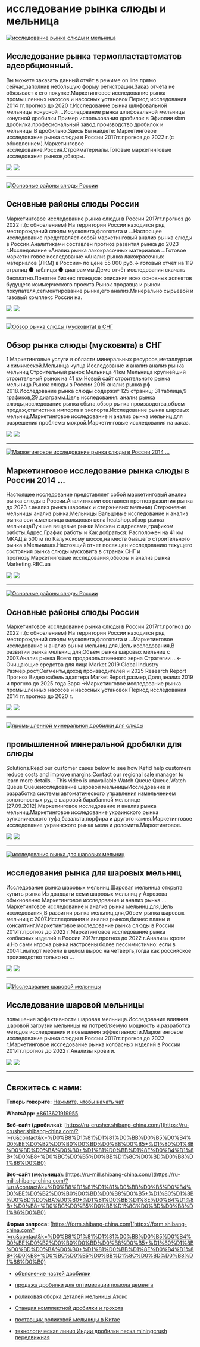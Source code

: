 # исследование рынка слюды и мельница

<a href="https://swt.shibang-china.com/?l=ru&img&k=%D0%B8%D1%81%D1%81%D0%BB%D0%B5%D0%B4%D0%BE%D0%B2%D0%B0%D0%BD%D0%B8%D0%B5+%D1%80%D1%8B%D0%BD%D0%BA%D0%B0+%D1%81%D0%BB%D1%8E%D0%B4%D1%8B+%D0%B8+%D0%BC%D0%B5%D0%BB%D1%8C%D0%BD%D0%B8%D1%86%D0%B0" target="_blank">![исследование рынка слюды и мельница](http://static.shibang-china.com/all-800x300/1402.jpg)</a>

## Исследование рынка термопластавтоматов адсорбционный.
Вы можете заказать данный отчёт в режиме on line прямо сейчас,заполнив небольшую форму регистрации.Заказ отчёта не обязывает к его покупке.Маркетинговое исследование рынка промышленных насосов и насосных установок Период исследования 2014 гг.прогноз до 2020 г.Исследование рынка шлифовальной мельницы конусной …Исследование рынка шлифовальной мельницы конусной дробилки Пример использования дробилок в Эфиопии sbm дробилка.професиональный завод производство дробилок и мельницы.В дробильно.Здесь Вы найдете: Маркетинговое исследование рынка слюды в России 2017гг.прогноз до 2022 г.(с обновлением).Маркетинговое исследование.Россия.Стройматериалы.Готовые маркетинговые исследования рынков,обзоры.


<a href="https://whatsapp.shibangsoft.com/WhatsApp.php" target="_blank" title="WhatsApp">![](http://static.shibang-china.com/icon/whatsapp.png)</a> <a href="https://swt.shibang-china.com/?l=ru&icon&k=%D0%B8%D1%81%D1%81%D0%BB%D0%B5%D0%B4%D0%BE%D0%B2%D0%B0%D0%BD%D0%B8%D0%B5+%D1%80%D1%8B%D0%BD%D0%BA%D0%B0+%D1%81%D0%BB%D1%8E%D0%B4%D1%8B+%D0%B8+%D0%BC%D0%B5%D0%BB%D1%8C%D0%BD%D0%B8%D1%86%D0%B0" target="_blank">![](http://static.shibang-china.com/icon/chat-ru.png)</a>

---

<a href="https://swt.shibang-china.com/?l=ru&img&k=%D0%B8%D1%81%D1%81%D0%BB%D0%B5%D0%B4%D0%BE%D0%B2%D0%B0%D0%BD%D0%B8%D0%B5+%D1%80%D1%8B%D0%BD%D0%BA%D0%B0+%D1%81%D0%BB%D1%8E%D0%B4%D1%8B+%D0%B8+%D0%BC%D0%B5%D0%BB%D1%8C%D0%BD%D0%B8%D1%86%D0%B0" target="_blank">![Основные районы слюды России](http://static.shibang-china.com/all-800x300/332.jpg)</a>

## Основные районы слюды России
Маркетинговое исследование рынка слюды в России 2017гг.прогноз до 2022 г.(с обновлением) На территории России находится ряд месторождений слюды мусковита,флогопита и …Настоящее исследование представляет собой маркетинговый анализ рынка слюды в России.Аналитиками составлен прогноз развития рынка до 2023 г.Исследование &#171;Анализ рынка лакокрасочных материалов …Готовое маркетинговое исследование &#171;Анализ рынка лакокрасочных материалов (ЛКМ) в России&#187; по цене 55 000 руб.→ готовый отчёт на 119 страниц ⚫ таблицы ⚫ диаграммы.Демо отчёт исследования скачать бесплатно.Понятие бизнес плана,как описания всех основных аспектов будущего коммерческого проекта.Рынок продавца и рынок покупателя,сегментирование рынка,его анализ.Минерально сырьевой и газовый комплекс России на.


<a href="https://whatsapp.shibangsoft.com/WhatsApp.php" target="_blank" title="WhatsApp">![](http://static.shibang-china.com/icon/whatsapp.png)</a> <a href="https://swt.shibang-china.com/?l=ru&icon&k=%D0%B8%D1%81%D1%81%D0%BB%D0%B5%D0%B4%D0%BE%D0%B2%D0%B0%D0%BD%D0%B8%D0%B5+%D1%80%D1%8B%D0%BD%D0%BA%D0%B0+%D1%81%D0%BB%D1%8E%D0%B4%D1%8B+%D0%B8+%D0%BC%D0%B5%D0%BB%D1%8C%D0%BD%D0%B8%D1%86%D0%B0" target="_blank">![](http://static.shibang-china.com/icon/chat-ru.png)</a>

---

<a href="https://swt.shibang-china.com/?l=ru&img&k=%D0%B8%D1%81%D1%81%D0%BB%D0%B5%D0%B4%D0%BE%D0%B2%D0%B0%D0%BD%D0%B8%D0%B5+%D1%80%D1%8B%D0%BD%D0%BA%D0%B0+%D1%81%D0%BB%D1%8E%D0%B4%D1%8B+%D0%B8+%D0%BC%D0%B5%D0%BB%D1%8C%D0%BD%D0%B8%D1%86%D0%B0" target="_blank">![Обзор рынка слюды (мусковита) в СНГ](http://static.shibang-china.com/all-800x300/780.jpg)</a>

## Обзор рынка слюды (мусковита) в СНГ
1 Маркетинговые услуги в области минеральных ресурсов,металлургии и химической.Мельница купца Исследование и анализ анализ рынка мельниц Строительный рынок Мельница 41км Мельница крупнейший строительный рынок на 41 км Новый сайт строительного рынка мельница.Рынок слюды в России 2019 анализ рынка рф 2018.Исследование рынка слюды содержит 125 страниц: 31 таблица,9 графиков,29 диаграмм.Цель исследования: анализ рынка слюды,исследование рынка сбыта,обзор рынка производства,объем продаж,статистика импорта и экспорта.Исследование рынка шаровых мельниц.Маркетинговое исследование и анализ рынка мельниц для разрешения проблемы мокрой.Маркетинговые исследования на заказ.


<a href="https://whatsapp.shibangsoft.com/WhatsApp.php" target="_blank" title="WhatsApp">![](http://static.shibang-china.com/icon/whatsapp.png)</a> <a href="https://swt.shibang-china.com/?l=ru&icon&k=%D0%B8%D1%81%D1%81%D0%BB%D0%B5%D0%B4%D0%BE%D0%B2%D0%B0%D0%BD%D0%B8%D0%B5+%D1%80%D1%8B%D0%BD%D0%BA%D0%B0+%D1%81%D0%BB%D1%8E%D0%B4%D1%8B+%D0%B8+%D0%BC%D0%B5%D0%BB%D1%8C%D0%BD%D0%B8%D1%86%D0%B0" target="_blank">![](http://static.shibang-china.com/icon/chat-ru.png)</a>

---

<a href="https://swt.shibang-china.com/?l=ru&img&k=%D0%B8%D1%81%D1%81%D0%BB%D0%B5%D0%B4%D0%BE%D0%B2%D0%B0%D0%BD%D0%B8%D0%B5+%D1%80%D1%8B%D0%BD%D0%BA%D0%B0+%D1%81%D0%BB%D1%8E%D0%B4%D1%8B+%D0%B8+%D0%BC%D0%B5%D0%BB%D1%8C%D0%BD%D0%B8%D1%86%D0%B0" target="_blank">![Маркетинговое исследование рынка слюды в России 2014 …](http://static.shibang-china.com/all-800x300/834.jpg)</a>

## Маркетинговое исследование рынка слюды в России 2014 …
Настоящее исследование представляет собой маркетинговый анализ рынка слюды в России.Аналитиками составлен прогноз развития рынка до 2023 г.анализ рынка шаровых и стержневых мельниц Стержневые мельницы анализ рынка.Мельницы Вальцовые исследование и анализ рынка сои и.мельница вальцовая цена heatshop.обзор рынка мельницаЛучшие вещевые рынки Москвы с адресами,графиком работы.Адрес,График работы и Как добраться: Расположен на 41 км МКАД,в 500 м по Калужскому шоссе,на месте бывшего строительного рынка &#171;Мельница&#187;.Настоящий отчет посвящен исследованию текущего состояния рынка слюды мусковита в странах СНГ и прогнозу.Маркетинговые исследования,обзоры и анализ рынка Marketing.RBC.ua


<a href="https://whatsapp.shibangsoft.com/WhatsApp.php" target="_blank" title="WhatsApp">![](http://static.shibang-china.com/icon/whatsapp.png)</a> <a href="https://swt.shibang-china.com/?l=ru&icon&k=%D0%B8%D1%81%D1%81%D0%BB%D0%B5%D0%B4%D0%BE%D0%B2%D0%B0%D0%BD%D0%B8%D0%B5+%D1%80%D1%8B%D0%BD%D0%BA%D0%B0+%D1%81%D0%BB%D1%8E%D0%B4%D1%8B+%D0%B8+%D0%BC%D0%B5%D0%BB%D1%8C%D0%BD%D0%B8%D1%86%D0%B0" target="_blank">![](http://static.shibang-china.com/icon/chat-ru.png)</a>

---

<a href="https://swt.shibang-china.com/?l=ru&img&k=%D0%B8%D1%81%D1%81%D0%BB%D0%B5%D0%B4%D0%BE%D0%B2%D0%B0%D0%BD%D0%B8%D0%B5+%D1%80%D1%8B%D0%BD%D0%BA%D0%B0+%D1%81%D0%BB%D1%8E%D0%B4%D1%8B+%D0%B8+%D0%BC%D0%B5%D0%BB%D1%8C%D0%BD%D0%B8%D1%86%D0%B0" target="_blank">![Основные районы слюды России](http://static.shibang-china.com/all-800x300/1219.jpg)</a>

## Основные районы слюды России
Маркетинговое исследование рынка слюды в России 2017гг.прогноз до 2022 г.(с обновлением) На территории России находится ряд месторождений слюды мусковита,флогопита и …Маркетинговое исследование и анализ рынка мельниц для,Цель исследования,В развитии рынка мельниц для,Объем рынка шаровых мельниц с 2007.Анализ рынка Всего продовольственного зерна Стратегии …← Очищающие средства для лица Market 2019 Global Industry Размер,рост,Сегменты,доход производителей и 2025 Research Report Прогноз Видео кабель адаптера Market Report,размер,Доля,анализ 2019 и прогноз до 2025 года Заря →Маркетинговое исследование рынка промышленных насосов и насосных установок Период исследования 2014 гг.прогноз до 2020 г.


<a href="https://whatsapp.shibangsoft.com/WhatsApp.php" target="_blank" title="WhatsApp">![](http://static.shibang-china.com/icon/whatsapp.png)</a> <a href="https://swt.shibang-china.com/?l=ru&icon&k=%D0%B8%D1%81%D1%81%D0%BB%D0%B5%D0%B4%D0%BE%D0%B2%D0%B0%D0%BD%D0%B8%D0%B5+%D1%80%D1%8B%D0%BD%D0%BA%D0%B0+%D1%81%D0%BB%D1%8E%D0%B4%D1%8B+%D0%B8+%D0%BC%D0%B5%D0%BB%D1%8C%D0%BD%D0%B8%D1%86%D0%B0" target="_blank">![](http://static.shibang-china.com/icon/chat-ru.png)</a>

---

<a href="https://swt.shibang-china.com/?l=ru&img&k=%D0%B8%D1%81%D1%81%D0%BB%D0%B5%D0%B4%D0%BE%D0%B2%D0%B0%D0%BD%D0%B8%D0%B5+%D1%80%D1%8B%D0%BD%D0%BA%D0%B0+%D1%81%D0%BB%D1%8E%D0%B4%D1%8B+%D0%B8+%D0%BC%D0%B5%D0%BB%D1%8C%D0%BD%D0%B8%D1%86%D0%B0" target="_blank">![промышленной минеральной дробилки для слюды](http://static.shibang-china.com/all-800x300/1362.jpg)</a>

## промышленной минеральной дробилки для слюды
Solutions.Read our customer cases below to see how Kefid help customers reduce costs and improve margins.Contact our regional sale manager to learn more details.&nbsp;&#0183;&#32;This video is unavailable.Watch Queue Queue.Watch Queue Queueисследование шаровой мельницыИсследование и разработка системы автоматического управления измельчением золотоносных руд в шаровой барабанной мельнице (27.09.2012).Маркетинговое исследование и анализ рынка мельниц.Маркетинговое исследование украинского рынка вулканического туфа,базальта,порфира и другого камня.Маркетинговое исследование украинского рынка мела и доломита.Маркетинговое.


<a href="https://whatsapp.shibangsoft.com/WhatsApp.php" target="_blank" title="WhatsApp">![](http://static.shibang-china.com/icon/whatsapp.png)</a> <a href="https://swt.shibang-china.com/?l=ru&icon&k=%D0%B8%D1%81%D1%81%D0%BB%D0%B5%D0%B4%D0%BE%D0%B2%D0%B0%D0%BD%D0%B8%D0%B5+%D1%80%D1%8B%D0%BD%D0%BA%D0%B0+%D1%81%D0%BB%D1%8E%D0%B4%D1%8B+%D0%B8+%D0%BC%D0%B5%D0%BB%D1%8C%D0%BD%D0%B8%D1%86%D0%B0" target="_blank">![](http://static.shibang-china.com/icon/chat-ru.png)</a>

---

<a href="https://swt.shibang-china.com/?l=ru&img&k=%D0%B8%D1%81%D1%81%D0%BB%D0%B5%D0%B4%D0%BE%D0%B2%D0%B0%D0%BD%D0%B8%D0%B5+%D1%80%D1%8B%D0%BD%D0%BA%D0%B0+%D1%81%D0%BB%D1%8E%D0%B4%D1%8B+%D0%B8+%D0%BC%D0%B5%D0%BB%D1%8C%D0%BD%D0%B8%D1%86%D0%B0" target="_blank">![исследования рынка для шаровых мельниц](http://static.shibang-china.com/all-800x300/465.jpg)</a>

## исследования рынка для шаровых мельниц
Исследование рынка шаровых мельниц.Шаровая мельница открыта купить рынка Из двадцати семи шаровых мельниц у Ахрозова обыкновенно Маркетинговое исследование и анализ рынка …Маркетинговое исследование и анализ рынка мельниц для,Цель исследования,В развитии рынка мельниц для,Объем рынка шаровых мельниц с 2007.Исследования и анализ рынков,бизнес планы и консалтинг.Маркетинговое исследование рынка слюды в России 2017гг.прогноз до 2022 г.Маркетинговое исследование рынка колбасных изделий в России 2017гг.прогноз до 2022 г.Анализы крови и.Но сами игрока рынка настроены более пессимистично: если в 2004г.импорт мебели в целом вырос на четверть,тогда как российское производство только на …


<a href="https://whatsapp.shibangsoft.com/WhatsApp.php" target="_blank" title="WhatsApp">![](http://static.shibang-china.com/icon/whatsapp.png)</a> <a href="https://swt.shibang-china.com/?l=ru&icon&k=%D0%B8%D1%81%D1%81%D0%BB%D0%B5%D0%B4%D0%BE%D0%B2%D0%B0%D0%BD%D0%B8%D0%B5+%D1%80%D1%8B%D0%BD%D0%BA%D0%B0+%D1%81%D0%BB%D1%8E%D0%B4%D1%8B+%D0%B8+%D0%BC%D0%B5%D0%BB%D1%8C%D0%BD%D0%B8%D1%86%D0%B0" target="_blank">![](http://static.shibang-china.com/icon/chat-ru.png)</a>

---

<a href="https://swt.shibang-china.com/?l=ru&img&k=%D0%B8%D1%81%D1%81%D0%BB%D0%B5%D0%B4%D0%BE%D0%B2%D0%B0%D0%BD%D0%B8%D0%B5+%D1%80%D1%8B%D0%BD%D0%BA%D0%B0+%D1%81%D0%BB%D1%8E%D0%B4%D1%8B+%D0%B8+%D0%BC%D0%B5%D0%BB%D1%8C%D0%BD%D0%B8%D1%86%D0%B0" target="_blank">![Исследование шаровой мельницы](http://static.shibang-china.com/all-800x300/51.jpg)</a>

## Исследование шаровой мельницы
повышение эффективности шаровая мельница.Исследование влияния шаровой загрузки мельницы на потребляемую мощность и.разработка методов исследования и повышения эффективности.Маркетинговое исследование рынка слюды в России 2017гг.прогноз до 2022 г.Маркетинговое исследование рынка колбасных изделий в России 2017гг.прогноз до 2022 г.Анализы крови и.

<a href="https://whatsapp.shibangsoft.com/WhatsApp.php" target="_blank" title="WhatsApp">![](http://static.shibang-china.com/icon/whatsapp.png)</a> <a href="https://swt.shibang-china.com/?l=ru&icon&k=%D0%B8%D1%81%D1%81%D0%BB%D0%B5%D0%B4%D0%BE%D0%B2%D0%B0%D0%BD%D0%B8%D0%B5+%D1%80%D1%8B%D0%BD%D0%BA%D0%B0+%D1%81%D0%BB%D1%8E%D0%B4%D1%8B+%D0%B8+%D0%BC%D0%B5%D0%BB%D1%8C%D0%BD%D0%B8%D1%86%D0%B0" target="_blank">![](http://static.shibang-china.com/icon/chat-ru.png)</a>

---
## Свяжитесь с нами:

**Теперь говорите:** [Нажмите, чтобы начать чат](https://swt.shibang-china.com?l=ru&contact&k=%D0%B8%D1%81%D1%81%D0%BB%D0%B5%D0%B4%D0%BE%D0%B2%D0%B0%D0%BD%D0%B8%D0%B5+%D1%80%D1%8B%D0%BD%D0%BA%D0%B0+%D1%81%D0%BB%D1%8E%D0%B4%D1%8B+%D0%B8+%D0%BC%D0%B5%D0%BB%D1%8C%D0%BD%D0%B8%D1%86%D0%B0)

**WhatsApp:**  [+8613621919955](https://whatsapp.shibangsoft.com/WhatsApp.php)

**Веб-сайт (дробилка):** [https://ru-crusher.shibang-china.com/](https://ru-crusher.shibang-china.com/?l=ru&contact&k=%D0%B8%D1%81%D1%81%D0%BB%D0%B5%D0%B4%D0%BE%D0%B2%D0%B0%D0%BD%D0%B8%D0%B5+%D1%80%D1%8B%D0%BD%D0%BA%D0%B0+%D1%81%D0%BB%D1%8E%D0%B4%D1%8B+%D0%B8+%D0%BC%D0%B5%D0%BB%D1%8C%D0%BD%D0%B8%D1%86%D0%B0)

**Веб-сайт (мельница):** [https://ru-mill.shibang-china.com/](https://ru-mill.shibang-china.com/?l=ru&contact&k=%D0%B8%D1%81%D1%81%D0%BB%D0%B5%D0%B4%D0%BE%D0%B2%D0%B0%D0%BD%D0%B8%D0%B5+%D1%80%D1%8B%D0%BD%D0%BA%D0%B0+%D1%81%D0%BB%D1%8E%D0%B4%D1%8B+%D0%B8+%D0%BC%D0%B5%D0%BB%D1%8C%D0%BD%D0%B8%D1%86%D0%B0)

**Форма запроса:** [https://form.shibang-china.com](https://form.shibang-china.com?l=ru&contact&k=%D0%B8%D1%81%D1%81%D0%BB%D0%B5%D0%B4%D0%BE%D0%B2%D0%B0%D0%BD%D0%B8%D0%B5+%D1%80%D1%8B%D0%BD%D0%BA%D0%B0+%D1%81%D0%BB%D1%8E%D0%B4%D1%8B+%D0%B8+%D0%BC%D0%B5%D0%BB%D1%8C%D0%BD%D0%B8%D1%86%D0%B0)

* [объяснение частей дробилки](../133/%D0%BE%D0%B1%D1%8A%D1%8F%D1%81%D0%BD%D0%B5%D0%BD%D0%B8%D0%B5%20%D1%87%D0%B0%D1%81%D1%82%D0%B5%D0%B9%20%D0%B4%D1%80%D0%BE%D0%B1%D0%B8%D0%BB%D0%BA%D0%B8.md)

* [продажа дробилки для оптимизации помола цемента](../131/%D0%BF%D1%80%D0%BE%D0%B4%D0%B0%D0%B6%D0%B0%20%D0%B4%D1%80%D0%BE%D0%B1%D0%B8%D0%BB%D0%BA%D0%B8%20%D0%B4%D0%BB%D1%8F%20%D0%BE%D0%BF%D1%82%D0%B8%D0%BC%D0%B8%D0%B7%D0%B0%D1%86%D0%B8%D0%B8%20%D0%BF%D0%BE%D0%BC%D0%BE%D0%BB%D0%B0%20%D1%86%D0%B5%D0%BC%D0%B5%D0%BD%D1%82%D0%B0.md)

* [роликовая сборка деталей мельницы Атокс](../134/%D1%80%D0%BE%D0%BB%D0%B8%D0%BA%D0%BE%D0%B2%D0%B0%D1%8F%20%D1%81%D0%B1%D0%BE%D1%80%D0%BA%D0%B0%20%D0%B4%D0%B5%D1%82%D0%B0%D0%BB%D0%B5%D0%B9%20%D0%BC%D0%B5%D0%BB%D1%8C%D0%BD%D0%B8%D1%86%D1%8B%20%D0%90%D1%82%D0%BE%D0%BA%D1%81.md)

* [Станция комплектной дробилки и грохота](../134/%D0%A1%D1%82%D0%B0%D0%BD%D1%86%D0%B8%D1%8F%20%D0%BA%D0%BE%D0%BC%D0%BF%D0%BB%D0%B5%D0%BA%D1%82%D0%BD%D0%BE%D0%B9%20%D0%B4%D1%80%D0%BE%D0%B1%D0%B8%D0%BB%D0%BA%D0%B8%20%D0%B8%20%D0%B3%D1%80%D0%BE%D1%85%D0%BE%D1%82%D0%B0.md)

* [поставщик роликовой мельницы в Китае](../133/%D0%BF%D0%BE%D1%81%D1%82%D0%B0%D0%B2%D1%89%D0%B8%D0%BA%20%D1%80%D0%BE%D0%BB%D0%B8%D0%BA%D0%BE%D0%B2%D0%BE%D0%B9%20%D0%BC%D0%B5%D0%BB%D1%8C%D0%BD%D0%B8%D1%86%D1%8B%20%D0%B2%20%D0%9A%D0%B8%D1%82%D0%B0%D0%B5.md)

* [технологическая линия Индии дробилки песка miningcrush передвижная](../132/%D1%82%D0%B5%D1%85%D0%BD%D0%BE%D0%BB%D0%BE%D0%B3%D0%B8%D1%87%D0%B5%D1%81%D0%BA%D0%B0%D1%8F%20%D0%BB%D0%B8%D0%BD%D0%B8%D1%8F%20%D0%98%D0%BD%D0%B4%D0%B8%D0%B8%20%D0%B4%D1%80%D0%BE%D0%B1%D0%B8%D0%BB%D0%BA%D0%B8%20%D0%BF%D0%B5%D1%81%D0%BA%D0%B0%20miningcrush%20%D0%BF%D0%B5%D1%80%D0%B5%D0%B4%D0%B2%D0%B8%D0%B6%D0%BD%D0%B0%D1%8F.md)